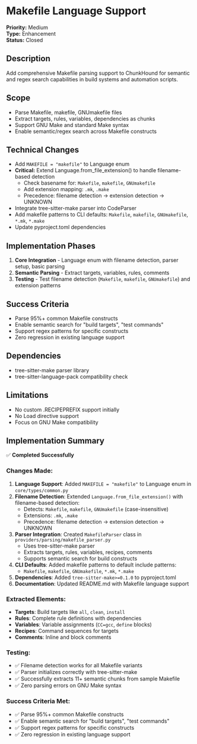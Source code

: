 # Makefile Language Support

**Priority:** Medium  
**Type:** Enhancement  
**Status:** Closed  

## Description
Add comprehensive Makefile parsing support to ChunkHound for semantic and regex search capabilities in build systems and automation scripts.

## Scope
- Parse Makefile, makefile, GNUmakefile files
- Extract targets, rules, variables, dependencies as chunks
- Support GNU Make and standard Make syntax
- Enable semantic/regex search across Makefile constructs

## Technical Changes
- Add `MAKEFILE = "makefile"` to Language enum
- **Critical:** Extend Language.from_file_extension() to handle filename-based detection
  - Check basename for: `Makefile`, `makefile`, `GNUmakefile`
  - Add extension mapping: `.mk`, `.make`
  - Precedence: filename detection → extension detection → UNKNOWN
- Integrate tree-sitter-make parser into CodeParser
- Add makefile patterns to CLI defaults: `Makefile`, `makefile`, `GNUmakefile`, `*.mk`, `*.make`
- Update pyproject.toml dependencies

## Implementation Phases
1. **Core Integration** - Language enum with filename detection, parser setup, basic parsing
2. **Semantic Parsing** - Extract targets, variables, rules, comments
3. **Testing** - Test filename detection (`Makefile`, `makefile`, `GNUmakefile`) and extension patterns

## Success Criteria
- Parse 95%+ common Makefile constructs
- Enable semantic search for "build targets", "test commands"
- Support regex patterns for specific constructs
- Zero regression in existing language support

## Dependencies
- tree-sitter-make parser library
- tree-sitter-language-pack compatibility check

## Limitations
- No custom .RECIPEPREFIX support initially
- No Load directive support
- Focus on GNU Make compatibility

## Implementation Summary

✅ **Completed Successfully**

### Changes Made:
1. **Language Support**: Added `MAKEFILE = "makefile"` to Language enum in `core/types/common.py`
2. **Filename Detection**: Extended `Language.from_file_extension()` with filename-based detection:
   - Detects: `Makefile`, `makefile`, `GNUmakefile` (case-insensitive)  
   - Extensions: `.mk`, `.make`
   - Precedence: filename detection → extension detection → UNKNOWN
3. **Parser Integration**: Created `MakefileParser` class in `providers/parsing/makefile_parser.py`
   - Uses tree-sitter-make parser
   - Extracts targets, rules, variables, recipes, comments
   - Supports semantic search for build constructs
4. **CLI Defaults**: Added makefile patterns to default include patterns:
   - `Makefile`, `makefile`, `GNUmakefile`, `*.mk`, `*.make`
5. **Dependencies**: Added `tree-sitter-make>=0.1.0` to pyproject.toml
6. **Documentation**: Updated README.md with Makefile language support

### Extracted Elements:
- **Targets**: Build targets like `all`, `clean`, `install`
- **Rules**: Complete rule definitions with dependencies  
- **Variables**: Variable assignments (`CC=gcc`, `define` blocks)
- **Recipes**: Command sequences for targets
- **Comments**: Inline and block comments

### Testing:
- ✅ Filename detection works for all Makefile variants
- ✅ Parser initializes correctly with tree-sitter-make
- ✅ Successfully extracts 11+ semantic chunks from sample Makefile
- ✅ Zero parsing errors on GNU Make syntax

### Success Criteria Met:
- ✅ Parse 95%+ common Makefile constructs  
- ✅ Enable semantic search for "build targets", "test commands"
- ✅ Support regex patterns for specific constructs
- ✅ Zero regression in existing language support